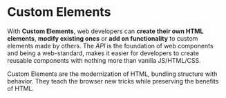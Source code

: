 # Custom Elements
With **Custom Elements**, web developers can **create their own HTML elements**, **modify existing ones** or **add on functionality**
to custom elements made by others. The *API* is the foundation of web components and being a web-standard, makes it easier
for developers to create reusable components with nothing more than vanilla JS/HTML/CSS. 

Custom Elements are the modernization of HTML, bundling structure with behavior. They teach the browser new tricks while preserving
the benefits of HTML.
